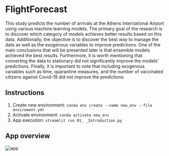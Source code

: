 # FlightForecast
 
This study predicts the number of arrivals at the Athens International Airport using various machine learning models. The primary goal of the research is to discover which category of models achieves better results based on this data. Additionally, the objective is to discover the best way to manage the data as well as the exogenous variables to improve predictions. One of the main conclusions that will be presented later is that ensemble models achieved the best results. Furthermore, it is worth mentioning that converting the data to stationary did not significantly improve the models' predictions. Finally, it is important to note that including exogenous variables such as time, quarantine measures, and the number of vaccinated citizens against Covid-19 did not improve the predictions.

## Instructions
1. Create new environment: ``conda env create --name new_env --file enviroment.yml``
1. Activate environment: ``conda activate new_env``
1. App execution: ``streamlit run 01_ _Introduction.py``


## App overview
![app](https://github.com/emvouvakis/FlightForecast/blob/main/intro.gif)
